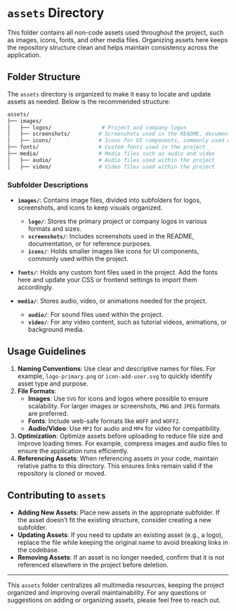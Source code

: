 # `assets` Directory

This folder contains all non-code assets used throughout the project, such as images, icons, fonts, and other media files. Organizing assets here keeps the repository structure clean and helps maintain consistency across the application.

## Folder Structure

The `assets` directory is organized to make it easy to locate and update assets as needed. Below is the recommended structure:
```bash
assets/
├── images/
│   ├── logos/                # Project and company logos
│   ├── screenshots/         # Screenshots used in the README, documentation, or for reference purposes
│   ├── icons/               # Icons for UI components, commonly used within the project
├── fonts/                   # Custom fonts used in the project
├── media/                   # Media files such as audio and video
│   ├── audio/               # Audio files used within the project
│   ├── video/               # Video files used within the project
```

### Subfolder Descriptions

- **`images/`**: Contains image files, divided into subfolders for logos, screenshots, and icons to keep visuals organized.
  - **`logo/`**: Stores the primary project or company logos in various formats and sizes.
  - **`screenshots/`**: Includes screenshots used in the README, documentation, or for reference purposes.
  - **`icons/`**: Holds smaller images like icons for UI components, commonly used within the project.

- **`fonts/`**: Holds any custom font files used in the project. Add the fonts here and update your CSS or frontend settings to import them accordingly.

- **`media/`**: Stores audio, video, or animations needed for the project.
  - **`audio/`**: For sound files used within the project.
  - **`video/`**: For any video content, such as tutorial videos, animations, or background media.

## Usage Guidelines

1. **Naming Conventions**: Use clear and descriptive names for files. For example, `logo-primary.png` or `icon-add-user.svg` to quickly identify asset type and purpose.
2. **File Formats**:
   - **Images**: Use `SVG` for icons and logos where possible to ensure scalability. For larger images or screenshots, `PNG` and `JPEG` formats are preferred.
   - **Fonts**: Include web-safe formats like `WOFF` and `WOFF2`.
   - **Audio/Video**: Use `MP3` for audio and `MP4` for video for compatibility.
3. **Optimization**: Optimize assets before uploading to reduce file size and improve loading times. For example, compress images and audio files to ensure the application runs efficiently.
4. **Referencing Assets**: When referencing assets in your code, maintain relative paths to this directory. This ensures links remain valid if the repository is cloned or moved.

## Contributing to `assets`

- **Adding New Assets**: Place new assets in the appropriate subfolder. If the asset doesn’t fit the existing structure, consider creating a new subfolder.
- **Updating Assets**: If you need to update an existing asset (e.g., a logo), replace the file while keeping the original name to avoid breaking links in the codebase.
- **Removing Assets**: If an asset is no longer needed, confirm that it is not referenced elsewhere in the project before deletion.

---

This `assets` folder centralizes all multimedia resources, keeping the project organized and improving overall maintainability. For any questions or suggestions on adding or organizing assets, please feel free to reach out.
